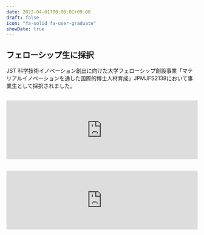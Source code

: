 ```yaml
---
date: 2022-04-01T00:00:01+09:00
draft: false
icon: "fa-solid fa-user-graduate"
showDate: true
---
```


## フェローシップ生に採択
JST 科学技術イノベーション創出に向けた大学フェローシップ創設事業「マテリアルイノベーションを通した国際的博士人材育成」JPMJFS2138において事業生として採択されました。

<iframe class="hatenablogcard" style="width:100%;height:155px;margin:15px 0;max-width:680px;" title="科学技術イノベーション創出に向けた大学フェローシップ創設事業 | ボトムアップ型 分野指定型マテリアル分野 令和2年度3月～令和9年度" src="https://hatenablog-parts.com/embed?url=http://fellowship-program.osakafu-u.ac.jp/" frameborder="0" scrolling="no"></iframe>  
<iframe class="hatenablogcard" style="width:100%;height:155px;margin:15px 0;max-width:680px;" title="科学技術イノベーション創出に向けた大学フェローシップ創設事業 | ボトムアップ型 分野指定型マテリアル分野 令和2年度3月～令和9年度" src="https://hatenablog-parts.com/embed?url=https://www.jst.go.jp/fellowship/index.html" frameborder="0" scrolling="no"></iframe>
